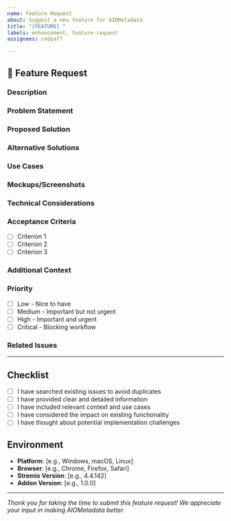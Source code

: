 ```yaml
---
name: Feature Request
about: Suggest a new feature for AIOMetadata
title: "[FEATURE] "
labels: enhancement, feature-request
assignees: cedya77

---
```


## 🚀 Feature Request

### Description
<!-- Provide a clear and concise description of the feature you'd like to see implemented -->

### Problem Statement
<!-- Describe the problem this feature would solve. What pain point does it address? -->

### Proposed Solution
<!-- Describe your proposed solution. How should this feature work? -->

### Alternative Solutions
<!-- Have you considered any alternative solutions? Please describe them -->

### Use Cases
<!-- Describe specific scenarios where this feature would be useful -->

### Mockups/Screenshots
<!-- If applicable, add mockups, screenshots, or wireframes to help visualize the feature -->

### Technical Considerations
<!-- Any technical details, API changes, or implementation notes -->

### Acceptance Criteria
<!-- List the specific requirements that would make this feature complete -->
- [ ] Criterion 1
- [ ] Criterion 2
- [ ] Criterion 3

### Additional Context
<!-- Add any other context, links, or information about the feature request -->

### Priority
<!-- How important is this feature to you? -->
- [ ] Low - Nice to have
- [ ] Medium - Important but not urgent
- [ ] High - Important and urgent
- [ ] Critical - Blocking workflow

### Related Issues
<!-- Link any related issues or pull requests -->

---

## Checklist
<!-- Please ensure you've completed these steps before submitting -->

- [ ] I have searched existing issues to avoid duplicates
- [ ] I have provided clear and detailed information
- [ ] I have included relevant context and use cases
- [ ] I have considered the impact on existing functionality
- [ ] I have thought about potential implementation challenges

## Environment
<!-- Optional: Provide details about your environment -->

- **Platform**: [e.g., Windows, macOS, Linux]
- **Browser**: [e.g., Chrome, Firefox, Safari]
- **Stremio Version**: [e.g., 4.4.142]
- **Addon Version**: [e.g., 1.0.0]

---

*Thank you for taking the time to submit this feature request! We appreciate your input in making AIOMetadata better.*

